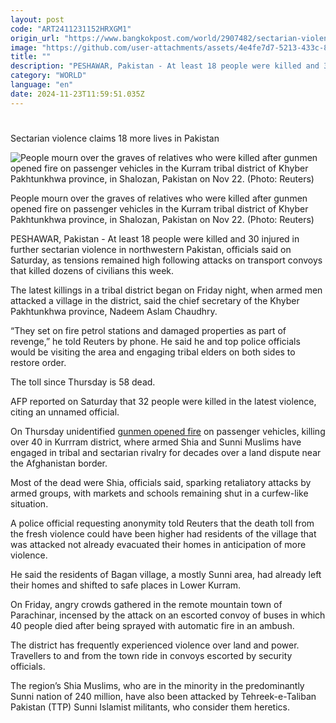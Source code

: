 ```yaml
---
layout: post
code: "ART2411231152HRXGM1"
origin_url: "https://www.bangkokpost.com/world/2907482/sectarian-violence-claims-18-more-lives-in-pakistan"
image: "https://github.com/user-attachments/assets/4e4fe7d7-5213-433c-837e-41e32e448b99"
title: ""
description: "PESHAWAR, Pakistan - At least 18 people were killed and 30 injured in further sectarian violence in northwestern Pakistan, officials said on Saturday, as tensions remained high following attacks on transport convoys that killed dozens of civilians this week."
category: "WORLD"
language: "en"
date: 2024-11-23T11:59:51.035Z
---
```


# 

Sectarian violence claims 18 more lives in Pakistan

![People mourn over the graves of relatives who were killed after gunmen opened fire on passenger vehicles in the Kurram tribal district of Khyber Pakhtunkhwa province, in Shalozan, Pakistan on Nov 22. (Photo: Reuters)](https://github.com/user-attachments/assets/9d73d6d9-614d-41bf-b527-593ec9a1ebbe)

People mourn over the graves of relatives who were killed after gunmen opened fire on passenger vehicles in the Kurram tribal district of Khyber Pakhtunkhwa province, in Shalozan, Pakistan on Nov 22. (Photo: Reuters)

PESHAWAR, Pakistan - At least 18 people were killed and 30 injured in further sectarian violence in northwestern Pakistan, officials said on Saturday, as tensions remained high following attacks on transport convoys that killed dozens of civilians this week.

The latest killings in a tribal district began on Friday night, when armed men attacked a village in the district, said the chief secretary of the Khyber Pakhtunkhwa province, Nadeem Aslam Chaudhry.

“They set on fire petrol stations and damaged properties as part of revenge,” he told Reuters by phone. He said he and top police officials would be visiting the area and engaging tribal elders on both sides to restore order.

The toll since Thursday is 58 dead.

AFP reported on Saturday that 32 people were killed in the latest violence, citing an unnamed official.

On Thursday unidentified [gunmen opened fire](https://www.bangkokpost.com/world/2906866/gunmen-attack-pakistan-passenger-vehicles-killing-at-least-38-people) on passenger vehicles, killing over 40 in Kurrram district, where armed Shia and Sunni Muslims have engaged in tribal and sectarian rivalry for decades over a land dispute near the Afghanistan border.

Most of the dead were Shia, officials said, sparking retaliatory attacks by armed groups, with markets and schools remaining shut in a curfew-like situation.

A police official requesting anonymity told Reuters that the death toll from the fresh violence could have been higher had residents of the village that was attacked not already evacuated their homes in anticipation of more violence.

He said the residents of Bagan village, a mostly Sunni area, had already left their homes and shifted to safe places in Lower Kurram.

On Friday, angry crowds gathered in the remote mountain town of Parachinar, incensed by the attack on an escorted convoy of buses in which 40 people died after being sprayed with automatic fire in an ambush.

The district has frequently experienced violence over land and power. Travellers to and from the town ride in convoys escorted by security officials.

The region’s Shia Muslims, who are in the minority in the predominantly Sunni nation of 240 million, have also been attacked by Tehreek-e-Taliban Pakistan (TTP) Sunni Islamist militants, who consider them heretics.